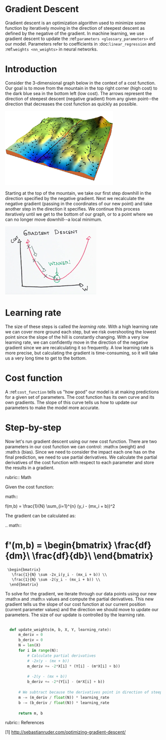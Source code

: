 Gradient Descent
================

Gradient descent is an optimization algorithm used to minimize some function by iteratively moving in the direction of steepest descent as defined by the negative of the gradient. In machine learning, we use gradient descent to update the :ref:`parameters <glossary_parameters>` of our model. Parameters refer to coefficients in :doc:`linear_regression` and :ref:`weights <nn_weights>` in neural networks.


Introduction
============

Consider the 3-dimensional graph below in the context of a cost function. Our goal is to move from the mountain in the top right corner (high cost) to the dark blue sea in the bottom left (low cost). The arrows represent the direction of steepest descent (negative gradient) from any given point--the direction that decreases the cost function as quickly as possible.

![alt text](https://github.com/theainerd/MLStudies/blob/master/The%20Math%20of%20Intelligence/Gradient%20Descent/images/gradient_descent.png)

Starting at the top of the mountain, we take our first step downhill in the direction specified by the negative gradient. Next we recalculate the negative gradient (passing in the coordinates of our new point) and take another step in the direction it specifies. We continue this process iteratively until we get to the bottom of our graph, or to a point where we can no longer move downhill--a local minimum.

![alt text](https://github.com/theainerd/MLStudies/blob/master/The%20Math%20of%20Intelligence/Gradient%20Descent/images/gradient_descent_demystified.png)

Learning rate
=============

The size of these steps is called the *learning rate*. With a high learning rate we can cover more ground each step, but we risk overshooting the lowest point since the slope of the hill is constantly changing. With a very low learning rate, we can confidently move in the direction of the negative gradient since we are recalculating it so frequently. A low learning rate is more precise, but calculating the gradient is time-consuming, so it will take us a very long time to get to the bottom.


Cost function
=============

A :ref:`cost_function` tells us "how good" our model is at making predictions for a given set of parameters. The cost function has its own curve and its own gradients. The slope of this curve tells us how to update our parameters to make the model more accurate.


Step-by-step
============

Now let's run gradient descent using our new cost function. There are two parameters in our cost function we can control: :math:`m` (weight) and :math:`b` (bias). Since we need to consider the impact each one has on the final prediction, we need to use partial derivatives. We calculate the partial derivatives of the cost function with respect to each parameter and store the results in a gradient.

rubric:: Math

Given the cost function:

math::

f(m,b) =  \frac{1}{N} \sum_{i=1}^{n} (y_i - (mx_i + b))^2

The gradient can be calculated as:

.. math::

  f'(m,b) =
     \begin{bmatrix}
       \frac{df}{dm}\\
       \frac{df}{db}\\
      \end{bmatrix}
  =
     \begin{bmatrix}
       \frac{1}{N} \sum -2x_i(y_i - (mx_i + b)) \\
       \frac{1}{N} \sum -2(y_i - (mx_i + b)) \\
      \end{bmatrix}

To solve for the gradient, we iterate through our data points using our new :math:`m` and :math:`n` values and compute the partial derivatives. This new gradient tells us the slope of our cost function at our current position (current parameter values) and the direction we should move to update our parameters. The size of our update is controlled by the learning rate.

```python

  def update_weights(m, b, X, Y, learning_rate):
      m_deriv = 0
      b_deriv = 0
      N = len(X)
      for i in range(N):
          # Calculate partial derivatives
          # -2x(y - (mx + b))
          m_deriv += -2*X[i] * (Y[i] - (m*X[i] + b))

          # -2(y - (mx + b))
          b_deriv += -2*(Y[i] - (m*X[i] + b))

      # We subtract because the derivatives point in direction of steepest ascent
      m -= (m_deriv / float(N)) * learning_rate
      b -= (b_deriv / float(N)) * learning_rate

      return m, b
```


rubric:: References

[1] http://sebastianruder.com/optimizing-gradient-descent/

